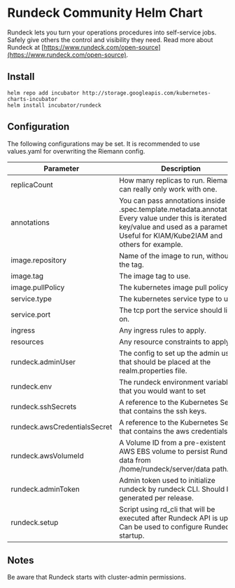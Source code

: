 # Rundeck Community Helm Chart

Rundeck lets you turn your operations procedures into self-service jobs. Safely give others the control and visibility they need. Read more about Rundeck at [https://www.rundeck.com/open-source](https://www.rundeck.com/open-source).


## Install

    helm repo add incubator http://storage.googleapis.com/kubernetes-charts-incubator
    helm install incubator/rundeck

## Configuration

The following configurations may be set. It is recommended to use values.yaml for overwriting the Riemann config.

Parameter | Description | Default
--------- | ----------- | -------
replicaCount | How many replicas to run. Riemann can really only work with one. | 1
annotations | You can pass annotations inside .spec.template.metadata.annotations. Every value under this is iterated as a key/value and used as a parameter. Useful for KIAM/Kube2IAM and others for example. | ""
image.repository | Name of the image to run, without the tag. | [rundeck/rundeck](https://github.com/rundeck/rundeck)
image.tag | The image tag to use. | 3.0.16
image.pullPolicy | The kubernetes image pull policy. | IfNotPresent
service.type | The kubernetes service type to use. | ClusterIP
service.port | The tcp port the service should listen on. | 80
ingress | Any ingress rules to apply. | None
resources | Any resource constraints to apply. | None
rundeck.adminUser | The config to set up the admin user that should be placed at the realm.properties file. | "admin:admin,user,admin,architect,deploy,build"
rundeck.env | The rundeck environment variables that you would want to set | Default variables provided in docker file
rundeck.sshSecrets | A reference to the Kubernetes Secret that contains the ssh keys. | ""
rundeck.awsCredentialsSecret | A reference to the Kubernetes Secret that contains the aws credentials. | ""
rundeck.awsVolumeId | A Volume ID from a pre-existent AWS EBS volume to persist Rundeck data from /home/rundeck/server/data path. | "" 
rundeck.adminToken | Admin token used to initialize rundeck by rundeck CLI. Should be generated per release. | "" 
rundeck.setup | Script using rd_cli that will be executed after Rundeck API is up. Can be used to configure Rundeck at startup. | "" 

## Notes
Be aware that Rundeck starts with cluster-admin permissions.